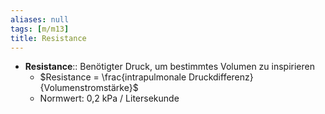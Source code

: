 ```yaml
---
aliases: null
tags: [m/m13]
title: Resistance
---
```

- **Resistance**:: Benötigter Druck, um bestimmtes Volumen zu inspirieren
	- $Resistance = \frac{intrapulmonale Druckdifferenz}{Volumenstromstärke}$
	- Normwert: 0,2 kPa / Litersekunde

